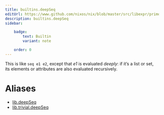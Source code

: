 ```yaml
---
title: builtins.deepSeq
editUrl: https://www.github.com/nixos/nix/blob/master/src/libexpr/primops.cc
description: builtins.deepSeq
sidebar:

    badge:
        text: Builtin
        variant: note

    order: 0
---
```


This is like `seq e1 e2`, except that *e1* is evaluated *deeply*:
if it’s a list or set, its elements or attributes are also
evaluated recursively.


# Aliases

- [lib.deepSeq](/nix-doc-comments/reference/lib/lib-deepSeq)
- [lib.trivial.deepSeq](/nix-doc-comments/reference/lib/trivial/lib-trivial-deepSeq)


